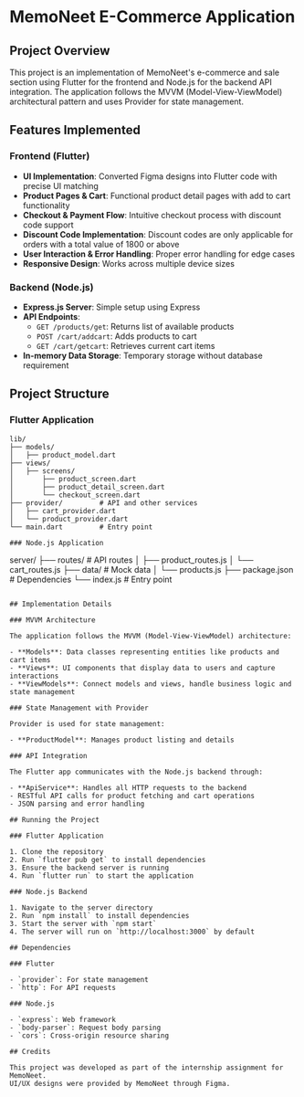 # MemoNeet E-Commerce Application

## Project Overview

This project is an implementation of MemoNeet's e-commerce and sale section using Flutter for the frontend and Node.js for the backend API integration. The application follows the MVVM (Model-View-ViewModel) architectural pattern and uses Provider for state management.

## Features Implemented

### Frontend (Flutter)

- **UI Implementation**: Converted Figma designs into Flutter code with precise UI matching
- **Product Pages & Cart**: Functional product detail pages with add to cart functionality
- **Checkout & Payment Flow**: Intuitive checkout process with discount code support
- **Discount Code Implementation**: Discount codes are only applicable for orders with a total value of 1800 or above
- **User Interaction & Error Handling**: Proper error handling for edge cases
- **Responsive Design**: Works across multiple device sizes

### Backend (Node.js)

- **Express.js Server**: Simple setup using Express
- **API Endpoints**:
  - `GET /products/get`: Returns list of available products
  - `POST /cart/addcart`: Adds products to cart
  - `GET /cart/getcart`: Retrieves current cart items
- **In-memory Data Storage**: Temporary storage without database requirement

## Project Structure

### Flutter Application

```
lib/
├── models/
│   ├── product_model.dart
├── views/
│   ├── screens/
│       ├── product_screen.dart
│       ├── product_detail_screen.dart
│       └── checkout_screen.dart
├── provider/         # API and other services
│   ├── cart_provider.dart
│   └── product_provider.dart
└── main.dart         # Entry point

### Node.js Application

```

server/
├── routes/ # API routes
│ ├── product_routes.js
│ └── cart_routes.js
├── data/ # Mock data
│ └── products.js
├── package.json # Dependencies
└── index.js # Entry point

```

## Implementation Details

### MVVM Architecture

The application follows the MVVM (Model-View-ViewModel) architecture:

- **Models**: Data classes representing entities like products and cart items
- **Views**: UI components that display data to users and capture interactions
- **ViewModels**: Connect models and views, handle business logic and state management

### State Management with Provider

Provider is used for state management:

- **ProductModel**: Manages product listing and details

### API Integration

The Flutter app communicates with the Node.js backend through:

- **ApiService**: Handles all HTTP requests to the backend
- RESTful API calls for product fetching and cart operations
- JSON parsing and error handling

## Running the Project

### Flutter Application

1. Clone the repository
2. Run `flutter pub get` to install dependencies
3. Ensure the backend server is running
4. Run `flutter run` to start the application

### Node.js Backend

1. Navigate to the server directory
2. Run `npm install` to install dependencies
3. Start the server with `npm start`
4. The server will run on `http://localhost:3000` by default

## Dependencies

### Flutter

- `provider`: For state management
- `http`: For API requests

### Node.js

- `express`: Web framework
- `body-parser`: Request body parsing
- `cors`: Cross-origin resource sharing

## Credits

This project was developed as part of the internship assignment for MemoNeet.
UI/UX designs were provided by MemoNeet through Figma.
```
